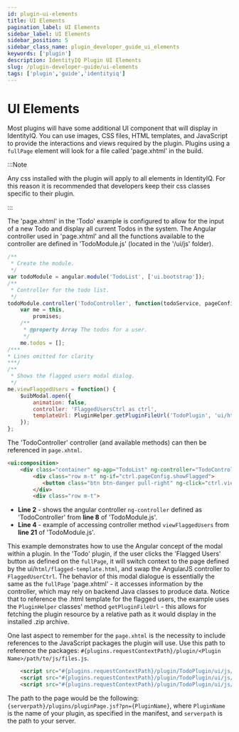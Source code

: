 ```yaml
---
id: plugin-ui-elements
title: UI Elements
pagination_label: UI Elements
sidebar_label: UI Elements
sidebar_position: 5
sidebar_class_name: plugin_developer_guide_ui_elements
keywords: ['plugin']
description: IdentityIQ Plugin UI Elements
slug: /plugin-developer-guide/ui-elements
tags: ['plugin','guide','identityiq']
---
```

# UI Elements

Most plugins will have some additional UI component that will display in IdentityIQ. You can use images, CSS files, HTML templates, and JavaScript to provide the interactions and views required by the plugin. Plugins using a `fullPage` element will look for a file called 'page.xhtml' in the build. 

:::Note

Any css installed with the plugin will apply to all elements in IdentityIQ. For this reason it is recommended that developers keep their css classes specific to their plugin.

:::

The 'page.xhtml' in the 'Todo' example is configured to allow for the input of a new Todo and display all current Todos in the system. The Angular controller used in 'page.xhtml' and all the functions available to the controller are defined in 'TodoModule.js' (located in the '/ui/js' folder).

```javascript
/**
 * Create the module.
 */
var todoModule = angular.module('TodoList', ['ui.bootstrap']);
/**
 * Controller for the todo list.
 */
todoModule.controller('TodoController', function(todoService, pageConfigService, $q, $uibModal) {
    var me = this,
        promises;
    /**
     * @property Array The todos for a user.
     */
    me.todos = [];
/***
* Lines omitted for clarity
***/
/**
 * Shows the flagged users modal dialog.
 */
me.viewFlaggedUsers = function() {
    $uibModal.open({
        animation: false,
        controller: 'FlaggedUsersCtrl as ctrl',
        templateUrl: PluginHelper.getPluginFileUrl('TodoPlugin', 'ui/html/flagged-template.html')
    });
};
```
The 'TodoController' controller (and available methods) can then be referenced in `page.xhtml`.

```html
<ui:composition>
    <div class="container" ng-app="TodoList" ng-controller="TodoController as ctrl">
        <div class="row m-t" ng-if="ctrl.pageConfig.showFlagged">
           <button class="btn btn-danger pull-right" ng-click="ctrl.viewFlaggedUsers()">Flagged Users</button>
        </div>
        <div class="row m-t">
```
- **Line 2** - shows the angular controller `ng-controller` defined as 'TodoController' from **line 8** of 'TodoModule.js'.
- **Line 4** - example of accessing controller method `viewFlaggedUsers` from **line 21** of 'TodoModule.js'.

This example demonstrates how to use the Angular concept of the modal within a plugin. In the 'Todo' plugin, if the user clicks the 'Flagged Users' button as defined on the `fullPage`, it will switch context to the page defined by the ui/`html/flagged-template.html`, and swap the AngularJS controller to `FlaggedUserCtrl`. The behavior of this modal dialogue is essentially the same as the `fullPage` 'page.xhtml' - it accesses information by the controller, which may rely on backend Java classes to produce data. Notice that to reference the .html template for the flagged users, the example uses the `PluginHelper` classes' method `getPluginFileUrl` - this allows for fetching the plugin resource by a relative path as it would display in the installed .zip archive. 

One last aspect to remember for the `page.xhtml` is the necessity to include references to the JavaScript packages the plugin will use. Use this path to reference the packages: `#{plugins.requestContextPath}/plugin/<Plugin Name>/path/to/js/files.js`.

```html
    <script src="#{plugins.requestContextPath}/plugin/TodoPlugin/ui/js/angular.min.js"></script>
    <script src="#{plugins.requestContextPath}/plugin/TodoPlugin/ui/js/ui-bootstrap.min.js"></script>
    <script src="#{plugins.requestContextPath}/plugin/TodoPlugin/ui/js/TodoModule.js"></script>
```

The path to the page would be the following: `{serverpath}/plugins/pluginPage.jsf?pn={PluginName}`, where `PluginName` is the name of your plugin, as specified in the manifest, and `serverpath` is the path to your server.